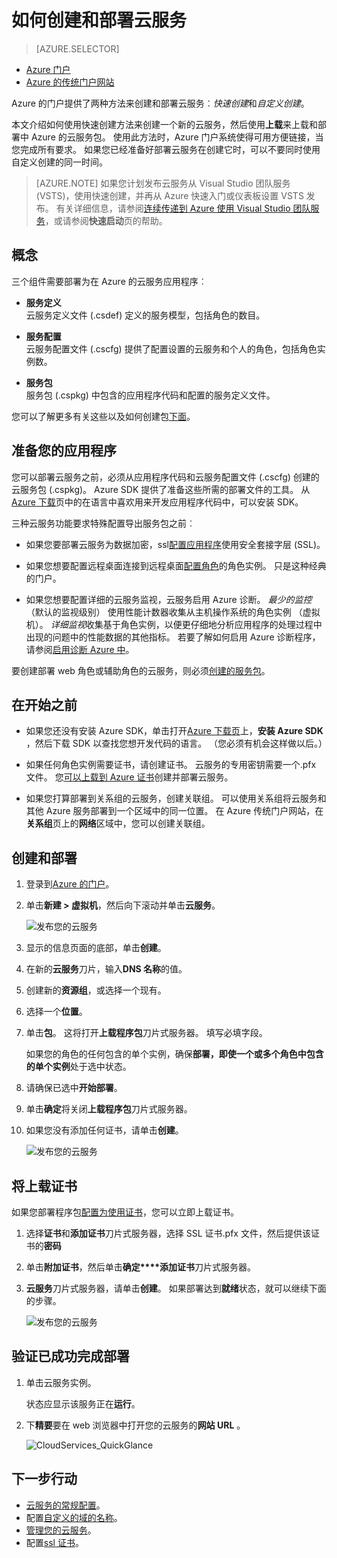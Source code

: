 <properties
    pageTitle="如何创建和部署云服务 |Microsoft Azure"
    description="了解如何创建和部署云服务使用 Azure 的门户。"
    services="cloud-services"
    documentationCenter=""
    authors="Thraka"
    manager="timlt"
    editor=""/>

<tags
    ms.service="cloud-services"
    ms.workload="tbd"
    ms.tgt_pltfrm="na"
    ms.devlang="na"
    ms.topic="article"
    ms.date="10/11/2016"
    ms.author="adegeo"/>




# <a name="how-to-create-and-deploy-a-cloud-service"></a>如何创建和部署云服务

> [AZURE.SELECTOR]
- [Azure 门户](cloud-services-how-to-create-deploy-portal.md)
- [Azure 的传统门户网站](cloud-services-how-to-create-deploy.md)

Azure 的门户提供了两种方法来创建和部署云服务︰*快速创建*和*自定义创建*。

本文介绍如何使用快速创建方法来创建一个新的云服务，然后使用**上载**来上载和部署中 Azure 的云服务包。 使用此方法时，Azure 门户系统使得可用方便链接，当您完成所有要求。 如果您已经准备好部署云服务在创建它时，可以不要同时使用自定义创建的同一时间。

> [AZURE.NOTE] 如果您计划发布云服务从 Visual Studio 团队服务 (VSTS)，使用快速创建，并再从 Azure 快速入门或仪表板设置 VSTS 发布。 有关详细信息，请参阅[连续传递到 Azure 使用 Visual Studio 团队服务][TFSTutorialForCloudService]，或请参阅**快速启动**页的帮助。

## <a name="concepts"></a>概念
三个组件需要部署为在 Azure 的云服务应用程序︰

- **服务定义**  
  云服务定义文件 (.csdef) 定义的服务模型，包括角色的数目。

- **服务配置**  
  云服务配置文件 (.cscfg) 提供了配置设置的云服务和个人的角色，包括角色实例数。

- **服务包**  
  服务包 (.cspkg) 中包含的应用程序代码和配置的服务定义文件。

您可以了解更多有关这些以及如何创建包[下面](cloud-services-model-and-package.md)。

## <a name="prepare-your-app"></a>准备您的应用程序
您可以部署云服务之前，必须从应用程序代码和云服务配置文件 (.cscfg) 创建的云服务包 (.cspkg)。 Azure SDK 提供了准备这些所需的部署文件的工具。 从[Azure 下载](https://azure.microsoft.com/downloads/)页中的在语言中喜欢用来开发应用程序代码中，可以安装 SDK。

三种云服务功能要求特殊配置导出服务包之前︰

- 如果您要部署云服务为数据加密，ssl[配置应用程序](cloud-services-configure-ssl-certificate-portal.md#modify)使用安全套接字层 (SSL)。

- 如果您想要配置远程桌面连接到远程桌面[配置角色](cloud-services-role-enable-remote-desktop.md)的角色实例。 只是这种经典的门户。

- 如果您想要配置详细的云服务监视，云服务启用 Azure 诊断。 *最少的监控*（默认的监视级别） 使用性能计数器收集从主机操作系统的角色实例 （虚拟机）。 *详细监视*收集基于角色实例，以便更仔细地分析应用程序的处理过程中出现的问题中的性能数据的其他指标。 若要了解如何启用 Azure 诊断程序，请参阅[启用诊断 Azure 中](cloud-services-dotnet-diagnostics.md)。

要创建部署 web 角色或辅助角色的云服务，则必须[创建的服务包](cloud-services-model-and-package.md#servicepackagecspkg)。

## <a name="before-you-begin"></a>在开始之前

- 如果您还没有安装 Azure SDK，单击打开[Azure 下载页](https://azure.microsoft.com/downloads/)上，**安装 Azure SDK** ，然后下载 SDK 以查找您想开发代码的语言。 （您必须有机会这样做以后。）

- 如果任何角色实例需要证书，请创建证书。 云服务的专用密钥需要一个.pfx 文件。 您[可以上载到 Azure 证书]()创建并部署云服务。

- 如果您打算部署到关系组的云服务，创建关联组。 可以使用关系组将云服务和其他 Azure 服务部署到一个区域中的同一位置。 在 Azure 传统门户网站，在**关系组**页上的**网络**区域中，您可以创建关联组。


## <a name="create-and-deploy"></a>创建和部署

1. 登录到[Azure 的门户](https://portal.azure.com/)。
2. 单击**新建 > 虚拟机**，然后向下滚动并单击**云服务**。

    ![发布您的云服务](media/cloud-services-how-to-create-deploy-portal/create-cloud-service.png)

3. 显示的信息页面的底部，单击**创建**。 
4. 在新的**云服务**刀片，输入**DNS 名称**的值。
5. 创建新的**资源组**，或选择一个现有。
6. 选择一个**位置**。
7. 单击**包**。 这将打开**上载程序包**刀片式服务器。 填写必填字段。  

     如果您的角色的任何包含的单个实例，确保**部署，即使一个或多个角色中包含的单个实例**处于选中状态。

8. 请确保已选中**开始部署**。
9. 单击**确定**将关闭**上载程序包**刀片式服务器。
10. 如果您没有添加任何证书，请单击**创建**。

    ![发布您的云服务](media/cloud-services-how-to-create-deploy-portal/select-package.png)

## <a name="upload-a-certificate"></a>将上载证书

如果您部署程序包[配置为使用证书](cloud-services-configure-ssl-certificate-portal.md#modify)，您可以立即上载证书。

1. 选择**证书**和**添加证书**刀片式服务器，选择 SSL 证书.pfx 文件，然后提供该证书的**密码**
2. 单击**附加证书**，然后单击**确定****添加证书**刀片式服务器。
3. **云服务**刀片式服务器，请单击**创建**。 如果部署达到**就绪**状态，就可以继续下面的步骤。

    ![发布您的云服务](media/cloud-services-how-to-create-deploy-portal/attach-cert.png)


## <a name="verify-your-deployment-completed-successfully"></a>验证已成功完成部署

1. 单击云服务实例。

    状态应显示该服务正在**运行**。

2. 下**精要**要在 web 浏览器中打开您的云服务的**网站 URL** 。

    ![CloudServices_QuickGlance](./media/cloud-services-how-to-create-deploy-portal/running.png)


[TFSTutorialForCloudService]: http://go.microsoft.com/fwlink/?LinkID=251796

## <a name="next-steps"></a>下一步行动

* [云服务的常规配置](cloud-services-how-to-configure-portal.md)。
* 配置[自定义的域的名称](cloud-services-custom-domain-name-portal.md)。
* [管理您的云服务](cloud-services-how-to-manage-portal.md)。
* 配置[ssl 证书](cloud-services-configure-ssl-certificate-portal.md)。